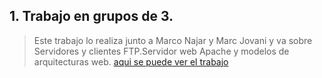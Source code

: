 ## 1. Trabajo en grupos de 3.
> Este trabajo lo realiza junto a Marco Najar y Marc Jovani y va sobre Servidores y clientes FTP.Servidor web Apache y modelos de arquitecturas web. [aqui se puede ver el trabajo ](https://gamma.app/docs/Presentacion-DAW-lxdl32nmqcjhm4f?mode=doc)
